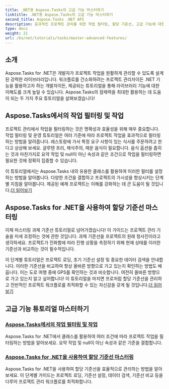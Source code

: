 ```yaml
---
title: .NET용 Aspose.Tasks의 고급 기능 마스터하기
linktitle: .NET용 Aspose.Tasks의 고급 기능 마스터하기
second_title: Aspose.Tasks .NET API
description: 효과적인 프로젝트 관리를 위한 작업 필터링, 할당 기준선, 고급 기능에 대한 튜토리얼을 통해 .NET용 Aspose.Tasks의 잠재력을 최대한 활용해 보세요.
type: docs
weight: 21
url: /ko/net/tutorials/tasks/master-advanced-features/
---
```

## 소개

Aspose.Tasks for .NET은 개발자가 프로젝트 작업을 원활하게 관리할 수 있도록 설계된 강력한 라이브러리입니다. 워크플로를 간소화하려는 프로젝트 관리자이든 .NET 기능을 활용하고자 하는 개발자이든, 제공되는 튜토리얼을 통해 라이브러리 기능에 대한 이해도를 크게 높일 수 있습니다. Aspose.Tasks의 잠재력을 최대한 활용하는 데 도움이 되는 두 가지 주요 튜토리얼을 살펴보겠습니다!

## Aspose.Tasks에서의 작업 필터링 및 작업

프로젝트 관리에서 작업을 필터링하는 것은 명확성과 효율성을 위해 매우 중요합니다. 작업 필터링 및 운영 튜토리얼은 여러 기준에 따라 프로젝트 작업을 효과적으로 필터링하는 방법을 알려줍니다. 레스토랑에 가서 특정 요구 사항이 있는 식사를 주문하려고 한다고 상상해 보세요. 글루텐 프리, 채식주의, 매운 음식이 필요합니다. 음식 옵션을 좁히는 것과 마찬가지로 요약 작업 및 null이 아닌 속성과 같은 조건으로 작업을 필터링하면 필요한 것에 정확히 집중할 수 있습니다.

 이 튜토리얼에서는 Aspose.Tasks 내의 유용한 클래스를 활용하여 이러한 필터를 설정하는 방법을 알아봅니다. 다양한 조건을 결합하고 프로젝트의 가시성을 향상시키는 단계별 지침을 알아봅니다. 제공된 예제 프로젝트는 이해를 강화하는 데 큰 도움이 될 것입니다.[더 읽어보기](./task-filtering-and-operation/)

## Aspose.Tasks for .NET을 사용하여 할당 기준선 마스터링

이제 마스터링 과제 기준선 튜토리얼로 넘어가겠습니다! 이 가이드는 프로젝트 관리 기술을 미세 조정하는 것에 관한 것입니다. 과제 기준선을 프로젝트의 원래 청사진이라고 생각하세요. 프로젝트가 진화함에 따라 진행 상황을 측정하기 위해 현재 상태를 이러한 기준선과 비교하는 것이 필수적입니다.

 이 단계별 튜토리얼은 프로젝트 로딩, 초기 기준선 설정 및 중요한 데이터 검색을 안내합니다. 이러한 기준선을 비교하여 항상 올바른 방향으로 가고 있는지 확인하는 방법도 배웁니다. 이는 도로 여행 중에 GPS를 확인하는 것과 비슷합니다. 여전히 올바른 방향으로 가고 있는지 알고 싶어합니다! 이 튜토리얼을 마치면 프로처럼 할당 기준선을 관리하고 전반적인 프로젝트 워크플로를 최적화할 수 있는 자신감을 갖게 될 것입니다.[더 읽어보기](./mastering-assignment-baseline/)

## 고급 기능 튜토리얼 마스터하기
### [Aspose.Tasks에서의 작업 필터링 및 작업](./task-filtering-and-operation/)
Aspose.Tasks for .NET에서 클래스를 활용하여 여러 조건에 따라 프로젝트 작업을 필터링하는 방법을 알아보세요. 요약 작업 및 null이 아닌 속성과 같은 기준을 결합합니다.
### [Aspose.Tasks for .NET을 사용하여 할당 기준선 마스터링](./mastering-assignment-baseline/)
Aspose.Tasks for .NET을 사용하여 할당 기준선을 효율적으로 관리하는 방법을 알아보세요. 이 단계별 가이드는 프로젝트 로딩, 기준선 설정, 데이터 검색, 기준선 비교 등을 다루어 프로젝트 관리 워크플로를 최적화합니다.